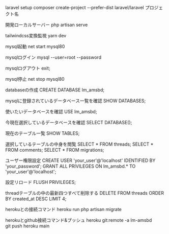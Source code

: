 laravel setup
composer create-project --prefer-dist laravel/laravel プロジェクト名

開発ローカルサーバー
php artisan serve

tailwindcss変換監視
yarn dev

mysql起動
net start mysql80

mysqlログイン
mysql --user=root --password

mysqlログアウト
exit;

mysql停止
net stop mysql80

databaseの作成
CREATE DATABASE lm_amsbd;

mysqlに登録されているデータベース一覧を確認
SHOW DATABASES;

使いたいデータベースを確認
USE lm_amsbd;

今現在選択しているデータベースを確認
SELECT DATABASE();

現在のテーブル一覧
SHOW TABLES;

選択しているテーブルの中身を閲覧
SELECT * FROM threads;
SELECT * FROM comments;
SELECT * FROM migrations;

ユーザー権限設定
CREATE USER 'your_user'@'localhost' IDENTIFIED BY 'your_password';
GRANT ALL PRIVILEGES ON lm_amsbd.* TO 'your_user'@'localhost';

設定リロード
FLUSH PRIVILEGES;

threadテーブルの中の最新四つすべて削除する
DELETE FROM threads
ORDER BY created_at DESC
LIMIT 4;

herokuとの接続コマンド
heroku run php artisan migrate

herokuとgithub接続コマンド&プッシュ
heroku git:remote -a lm-amsbd            
git push heroku main  